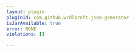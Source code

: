 ```yaml
---
layout: plugin
pluginId: com.github.wrdlbrnft.json-generator
isJarAvailable: true
error: NONE
violations: []

---
```


